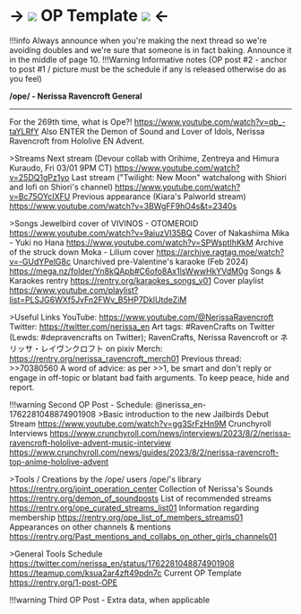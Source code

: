 # -> ![](https://files.catbox.moe/f9inkg.png) OP Template ![](https://files.catbox.moe/f9inkg.png) <-

!!!info Always announce when you're making the next thread so we're avoiding doubles and we're sure that someone is in fact baking. Announce it in the middle of page 10.
!!!Warning Informative notes (OP post #2 - anchor to post #1 / picture must be the schedule if any is released otherwise do as you feel)


**/ope/ - Nerissa Ravencroft General**
***
For the 269th time, what is Ope?!
https://www.youtube.com/watch?v=qb_-taYLRfY
Also ENTER the Demon of Sound and Lover of Idols, Nerissa Ravencroft from Hololive EN Advent.

\>Streams
Next stream (Devour collab with Orihime, Zentreya and Himura Kuraudo, Fri 03/01 9PM CT)
https://www.youtube.com/watch?v=25DQ1gPz1yo
Last stream ("Twilight: New Moon" watchalong with Shiori and Iofi on Shiori's channel)
https://www.youtube.com/watch?v=Bc75OYcIXFU
Previous appearance (Kiara's Palworld stream)
https://www.youtube.com/watch?v=3BWgFF9hO4s&t=2340s

\>Songs
Jewelbird cover of VIVINOS - OTOMEROID
https://www.youtube.com/watch?v=9aiuzVI35BQ
Cover of Nakashima Mika - Yuki no Hana
https://www.youtube.com/watch?v=SPWsptIhKkM
Archive of the struck down Moka - Lilium cover
https://archive.ragtag.moe/watch?v=-GUdYPelG8c
Unarchived pre-Valentine's karaoke (Feb 2024)
https://mega.nz/folder/Yn8kQApb#C6ofo8Ax1lsWwwHkYVdM0g
Songs & Karaokes rentry
https://rentry.org/karaokes_songs_v01
Cover playlist
https://www.youtube.com/playlist?list=PLSJG6WXf5JvFn2FWv_B5HP7DklUtdeZiM

\>Useful Links
YouTube: https://www.youtube.com/@NerissaRavencroft
Twitter: https://twitter.com/nerissa_en
Art tags: #RavenCrafts on Twitter (Lewds: #depravencrafts on Twitter); RavenCrafts, Nerissa Ravencroft or ネリッサ・レイヴンクロフト on pixiv
Merch: https://rentry.org/nerissa_ravencroft_merch01
Previous thread: >>70380560
A word of advice: as per >>1, be smart and don't reply or engage in off-topic or blatant bad faith arguments. To keep peace, hide and report.


!!!warning Second OP Post - Schedule: @nerissa_en-1762281048874901908
\>Basic introduction to the new Jailbirds
Debut Stream
https://www.youtube.com/watch?v=gg3SrFzHn9M
Crunchyroll Interviews
https://www.crunchyroll.com/news/interviews/2023/8/2/nerissa-ravencroft-hololive-advent-music-interview
https://www.crunchyroll.com/news/guides/2023/8/2/nerissa-ravencroft-top-anime-hololive-advent

\>Tools / Creations by the /ope/ users
/ope/'s library
https://rentry.org/joint_operation_center
Collection of Nerissa's Sounds
https://rentry.org/demon_of_soundposts
List of recommended streams
https://rentry.org/ope_curated_streams_list01
Information regarding membership
https://rentry.org/ope_list_of_members_streams01
Appearances on other channels & mentions
https://rentry.org/Past_mentions_and_collabs_on_other_girls_channels01

\>General Tools
Schedule
https://twitter.com/nerissa_en/status/1762281048874901908
https://teamup.com/ksua2ar4zft49pdn7c
Current OP Template
https://rentry.org/1-post-OPE

!!!warning Third OP Post - Extra data, when applicable